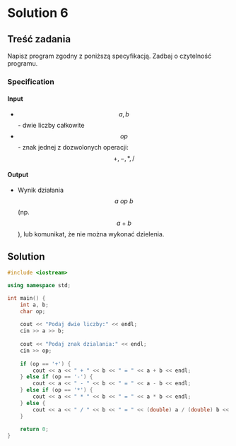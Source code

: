 # Solution 6

## Treść zadania

Napisz program zgodny z poniższą specyfikacją. Zadbaj o czytelność programu.

### Specification

#### Input

* $$a, b$$ - dwie liczby całkowite
* $$op$$ - znak jednej z dozwolonych operacji: $$+,-,*,/$$ 

#### Output

* Wynik działania$$a\ op\ b$$ (np. $$a+b$$), lub komunikat, że nie można wykonać dzielenia.

## Solution

```cpp
#include <iostream>

using namespace std;

int main() {
    int a, b;
    char op;
    
    cout << "Podaj dwie liczby:" << endl;
    cin >> a >> b;
    
    cout << "Podaj znak dzialania:" << endl;
    cin >> op;
    
    if (op == '+') {
        cout << a << " + " << b << " = " << a + b << endl;
    } else if (op == '-') {
        cout << a << " - " << b << " = " << a - b << endl;
    } else if (op == '*') {
        cout << a << " * " << b << " = " << a * b << endl;
    } else {
        cout << a << " / " << b << " = " << (double) a / (double) b << endl;
    }
    
    return 0;
}
```

